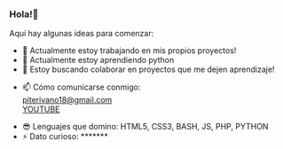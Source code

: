 ### Hola!👋

Aquí hay algunas ideas para comenzar:

- 🔭 Actualmente estoy trabajando en mis propios proyectos!
- 🌱 Actualmente estoy aprendiendo python 
- 👯 Estoy buscando colaborar en proyectos que me dejen aprendizaje!
<!-- - 🤔 Estoy buscando ayuda con ... -->
<!-- - 💬 Pregúntame sobre -->
- 📫 Cómo comunicarse conmigo:<br> <a href=mailto:piterivano18@gmail.com>piterivano18@gmail.com</a><br> <a href="https://www.youtube.com/channel/UCSJ0FKKF-tUeu_Oa-1Z07lA/videos" >YOUTUBE</a>
<!--- 😄 Pronombres: -->
- 😎 Lenguajes que domino: HTML5, CSS3, BASH, JS, PHP, PYTHON
- ⚡ Dato curioso: *******
